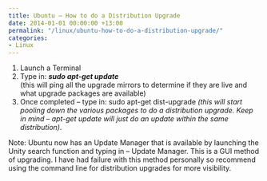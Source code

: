 ```yaml
---
title: Ubuntu – How to do a Distribution Upgrade
date: 2014-01-01 00:00:00 +13:00
permalink: "/linux/ubuntu-how-to-do-a-distribution-upgrade/"
categories:
- Linux
---
```


  1. Launch a Terminal 
  2. Type in: **_sudo apt-get update_**  
   (this will ping all the upgrade mirrors to determine if they are live and what upgrade packages are available)
  3. Once completed – type in: sudo apt-get dist-upgrade _(this will start pooling down the various packages to do a distribution upgrade. Keep in mind – apt-get update will just do an update within the same distribution)._ 

Note: Ubuntu now has an Update Manager that is available by launching the Unity search function and typing in – Update Manager. This is a GUI method of upgrading. I have had failure with this method personally so recommend using the command line for distribution upgrades for more visibility.
